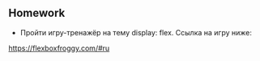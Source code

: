 ##  Homework

- Пройти игру-тренажёр на тему display: flex. Ссылка на игру ниже:

https://flexboxfroggy.com/#ru